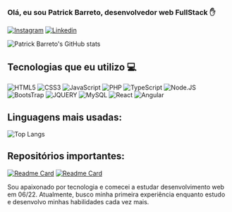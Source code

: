### Olá, eu sou Patrick Barreto, desenvolvedor web FullStack ✋

[![Instagram](https://img.shields.io/badge/Instagram-E4405F?style=for-the-badge&logo=instagram&logoColor=white)](https://instagram.com/patrick_vbarreto)
[![Linkedin](https://img.shields.io/badge/LinkedInwww.linkedin.com/in/patrick-barreto-63b47924b?style=for-the-badge&logo=linkedin&logoColor=white)]()

![Patrick Barreto's GitHub stats](https://github-readme-stats.vercel.app/api?username=pbarret97&show_icons=true&theme=merko)

## Tecnologias que eu utilizo 💻

<div style="display: inline-block">
    <img align =" center" alt = "HTML5" src="https://img.shields.io/badge/HTML5-E34F26?style=for-the-badge&logo=html5&logoColor=white">
    <img align =" center" alt = "CSS3" src="https://img.shields.io/badge/CSS3-1572B6?style=for-the-badge&logo=css3&logoColor=white">
    <img align =" center" alt = "JavaScript" src="https://img.shields.io/badge/JavaScript-F7DF1E?style=for-the-badge&logo=javascript&logoColor=black">
    <img align =" center" alt = "PHP" src="https://img.shields.io/badge/PHP-777BB4?style=for-the-badge&logo=php&logoColor=white">
    <img align =" center" alt = "TypeScript" src="https://img.shields.io/badge/TypeScript-007ACC?style=for-the-badge&logo=typescript&logoColor=white">
    <img align =" center" alt = "Node.JS" src="https://img.shields.io/badge/Node.js-43853D?style=for-the-badge&logo=node.js&logoColor=white">
    
<img align =" center" alt = "BootsTrap" src="https://img.shields.io/badge/Bootstrap-563D7C?style=for-the-badge&logo=bootstrap&logoColor=white">    
<img align =" center" alt = "JQUERY" src="https://img.shields.io/badge/jQuery-0769AD?style=for-the-badge&logo=jquery&logoColor=white">
    <img align =" center" alt = "MySQL" src="https://img.shields.io/badge/MySQL-00000F?style=for-the-badge&logo=mysql&logoColor=white">
    <img align =" center" alt = "React" src="https://img.shields.io/badge/React-20232A?style=for-the-badge&logo=react&logoColor=61DAFB">
    <img align =" center" alt = "Angular" src="https://img.shields.io/badge/Angular-DD0031?style=for-the-badge&logo=angular&logoColor=white">
</div>

## Linguagens mais usadas: 

![Top Langs](https://github-readme-stats.vercel.app/api/top-langs/?username=pbarret97&layout=compact&theme=merko)

## Repositórios importantes:

[![Readme Card](https://github-readme-stats.vercel.app/api/pin/?username=pbarret97&repo=GameMataMosquito.github.io&theme=merko)](https://github.com/pbarret97/GameMataMosquito.github.io)
[![Readme Card](https://github-readme-stats.vercel.app/api/pin/?username=pbarret97&repo=finans.github.io&theme=merko)](https://github.com/pbarret97/finans.github.io)

Sou apaixonado por tecnologia e comecei a estudar desenvolvimento web em 06/22. Atualmente, busco minha primeira experiência enquanto estudo e desenvolvo minhas habilidades cada vez mais.
